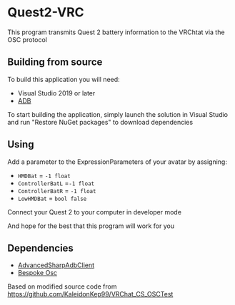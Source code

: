 # Quest2-VRC
This program transmits Quest 2 battery information to the VRChtat via the OSC protocol

## Building from source
To build this application you will need:
- Visual Studio 2019 or later
- [ADB](https://developer.android.com/studio/releases/platform-tools)

To start building the application, simply launch the solution in Visual Studio and run "Restore NuGet packages" to download dependencies

## Using
Add a parameter to the ExpressionParameters of your avatar by assigning:
- ```HMDBat``` = ```-1 float```
- ```ControllerBatL``` =```-1 float```
- ```ControllerBatR``` = ```-1 float```
- ```LowHMDBat``` = ```bool false```

Connect your Quest 2 to your computer in developer mode

And hope for the best that this program will work for you

## Dependencies

- [AdvancedSharpAdbClient](https://github.com/yungd1plomat/AdvancedSharpAdbClient)
- [Bespoke Osc](https://github.com/emilytrau/Bespoke.Osc)

Based on modified source code from https://github.com/KaleidonKep99/VRChat_CS_OSCTest
